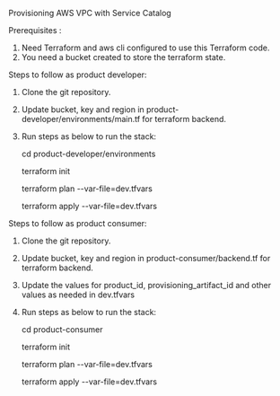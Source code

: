 Provisioning AWS VPC with Service Catalog

Prerequisites :
1. Need Terraform and aws cli configured to use this Terraform code.
2. You need a bucket created to store the terraform state.

Steps to follow as product developer:

1. Clone the git repository.
2. Update bucket, key and region in product-developer/environments/main.tf for terraform backend.
3. Run steps as below to run the stack:

   cd product-developer/environments
	
   terraform init
	
   terraform plan --var-file=dev.tfvars
	
   terraform apply --var-file=dev.tfvars


Steps to follow as product consumer:

1. Clone the git repository.
2. Update bucket, key and region in product-consumer/backend.tf for terraform backend.
3. Update the values for product_id, provisioning_artifact_id and other values as needed in dev.tfvars
4. Run steps as below to run the stack:

   cd product-consumer
	
   terraform init
	
   terraform plan --var-file=dev.tfvars
	
   terraform apply --var-file=dev.tfvars
